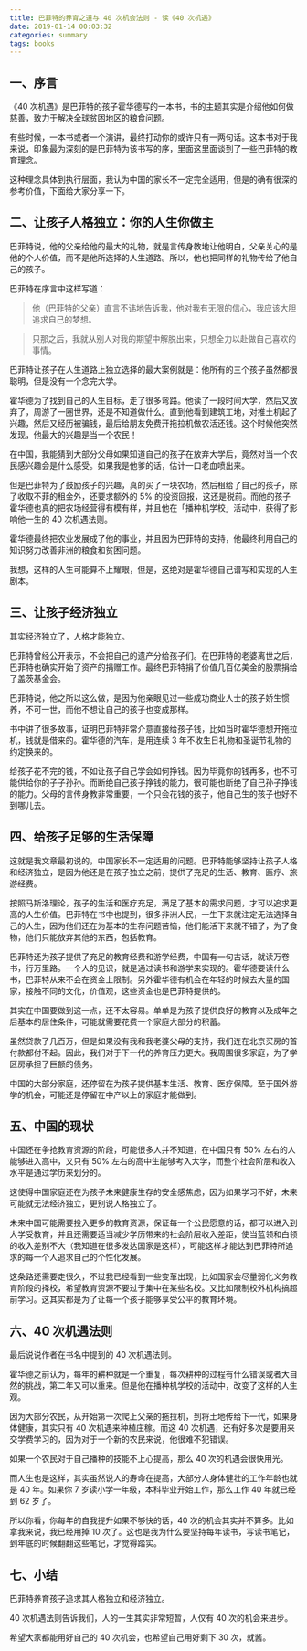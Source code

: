 ```yaml
---
title: 巴菲特的养育之道与 40 次机会法则 - 读《40 次机遇》
date: 2019-01-14 00:03:32
categories: summary
tags: books
---
```


## 一、序言

《40 次机遇》是巴菲特的孩子霍华德写的一本书，书的主题其实是介绍他如何做慈善，致力于解决全球贫困地区的粮食问题。

有些时候，一本书或者一个演讲，最终打动你的或许只有一两句话。这本书对于我来说，印象最为深刻的是巴菲特为该书写的序，里面这里面谈到了一些巴菲特的教育理念。

这种理念具体到执行层面，我认为中国的家长不一定完全适用，但是的确有很深的参考价值，下面给大家分享一下。

## 二、让孩子人格独立：你的人生你做主

巴菲特说，他的父亲给他的最大的礼物，就是言传身教地让他明白，父亲关心的是他的个人价值，而不是他所选择的人生道路。所以，他也把同样的礼物传给了他自己的孩子。

巴菲特在序言中这样写道：

> 他（巴菲特的父亲）直言不讳地告诉我，他对我有无限的信心，我应该大胆追求自己的梦想。

> 只那之后，我就从别人对我的期望中解脱出来，只想全力以赴做自己喜欢的事情。

巴菲特让孩子在人生道路上独立选择的最大案例就是：他所有的三个孩子虽然都很聪明，但是没有一个念完大学。

霍华德为了找到自己的人生目标，走了很多弯路。他读了一段时间大学，然后又放弃了，周游了一圈世界，还是不知道做什么。直到他看到建筑工地，对推土机起了兴趣，然后又经历被骗钱，最后给朋友免费开拖拉机做农活还钱。这个时候他突然发现，他最大的兴趣是当一个农民！

在中国，我能猜到大部分父母如果知道自己的孩子在放弃大学后，竟然对当一个农民感兴趣会是什么感受。如果我是他爹的话，估计一口老血喷出来。

但是巴菲特为了鼓励孩子的兴趣，真的买了一块农场，然后租给了自己的孩子，除了收取不菲的租金外，还要求额外的 5% 的投资回报，这还是税前。而他的孩子霍华德也真的把农场经营得有模有样，并且他在「播种机学校」活动中，获得了影响他一生的 40 次机遇法则。

霍华德最终把农业发展成了他的事业，并且因为巴菲特的支持，他最终利用自己的知识努力改善非洲的粮食和贫困问题。

我想，这样的人生可能算不上耀眼，但是，这绝对是霍华德自己谱写和实现的人生剧本。

## 三、让孩子经济独立

其实经济独立了，人格才能独立。

巴菲特曾经公开表示，不会把自己的遗产分给孩子们。在巴菲特的老婆离世之后，巴菲特也确实开始了资产的捐赠工作。最终巴菲特捐了价值几百亿美金的股票捐给了盖茨基金会。

巴菲特说，他之所以这么做，是因为他亲眼见过一些成功商业人士的孩子娇生惯养，不可一世，而他不想让自己的孩子也变成那样。

书中讲了很多故事，证明巴菲特非常介意直接给孩子钱，比如当时霍华德想开拖拉机，钱就是借来的。霍华德的汽车，是用连续 3 年不收生日礼物和圣诞节礼物的约定换来的。

给孩子花不完的钱，不如让孩子自己学会如何挣钱。因为毕竟你的钱再多，也不可能供给你的子子孙孙。而断绝自己孩子挣钱的能力，很可能也断绝了自己孙子挣钱的能力。父母的言传身教非常重要，一个只会花钱的孩子，他自己生的孩子也好不到哪儿去。

## 四、给孩子足够的生活保障

这就是我文章最初说的，中国家长不一定适用的问题。巴菲特能够坚持让孩子人格和经济独立，是因为他还是在孩子独立之前，提供了充足的生活、教育、医疗、旅游经费。

按照马斯洛理论，孩子的生活和医疗充足，满足了基本的需求问题，才可以追求更高的人生价值。巴菲特在书中也提到，很多非洲人民，一生下来就注定无法选择自己的人生，因为他们还在为基本的生存问题苦恼，他们能活下来就不错了，为了食物，他们只能放弃其他的东西，包括教育。

巴菲特还为孩子提供了充足的教育经费和游学经费，中国有一句古话，就读万卷书，行万里路。一个人的见识，就是通过读书和游学来实现的。霍华德要读什么书，巴菲特从来不会在资金上限制。另外霍华德有机会在年轻的时候去大量的国家，接触不同的文化，价值观，这些资金也是巴菲特提供的。

其实在中国要做到这一点，还不太容易。单单是为孩子提供良好的教育以及成年之后基本的居住条件，可能就需要花费一个家庭大部分的积蓄。

虽然贷款了几百万，但是如果没有我和我老婆父母的支持，我们连在北京买房的首付款都付不起。因此，我们对于下一代的养育压力更大。我周围很多家庭，为了学区房承担了巨额的债务。

中国的大部分家庭，还停留在为孩子提供基本生活、教育、医疗保障。至于国外游学的机会，可能还是停留在中产以上的家庭才能做到。

## 五、中国的现状

中国还在争抢教育资源的阶段，可能很多人并不知道，在中国只有 50% 左右的人能够进入高中，又只有 50% 左右的高中生能够考入大学，而整个社会阶层和收入水平是通过学历来划分的。

这使得中国家庭还在为孩子未来健康生存的安全感焦虑，因为如果学习不好，未来可能就无法经济独立，更别说人格独立了。

未来中国可能需要投入更多的教育资源，保证每一个公民愿意的话，都可以进入到大学受教育，并且还需要适当减少学历带来的社会阶层收入差距，使当蓝领和白领的收入差别不大（我知道在很多发达国家是这样），可能这样才能达到巴菲特所追求的每一个人追求自己的个性化发展。

这条路还需要走很久，不过我已经看到一些变革出现，比如国家会尽量弱化义务教育阶段的择校，希望教育资源不要过于集中在某些名校。又比如限制校外机构搞超前学习。这其实都是为了让每一个孩子能够享受公平的教育环境。

## 六、40 次机遇法则

最后说说作者在书名中提到的 40 次机遇法则。

霍华德之前认为，每年的耕种就是一个重复，每次耕种的过程有什么错误或者大自然的挑战，第二年又可以重来。但是他在播种机学校的活动中，改变了这样的人生观。

因为大部分农民，从开始第一次爬上父亲的拖拉机，到将土地传给下一代，如果身体健康，其实只有 40 次机遇来种植庄稼。而这 40 次机遇，还有好多次是要用来交学费学习的，因为对于一个新的农民来说，他很难不犯错误。

如果一个农民对于自己播种的技能不上心提高，那么 40 次的机遇会很快用光。

而人生也是这样，其实虽然说人的寿命在提高，大部分人身体健壮的工作年龄也就是 40 年。如果你 7 岁读小学一年级，本科毕业开始工作，那么工作 40 年就已经到 62 岁了。

所以你看，你每年的自我提升如果不够快的话，40 次的机会其实并不算多。比如拿我来说，我已经用掉 10 次了。这也是我为什么要坚持每年读书，写读书笔记，到年底的时候翻翻这些笔记，才觉得踏实。

## 七、小结

巴菲特养育孩子追求其人格独立和经济独立。

40 次机遇法则告诉我们，人的一生其实非常短暂，人仅有 40 次的机会来进步。

希望大家都能用好自己的 40 次机会，也希望自己用好剩下 30 次，就酱。
